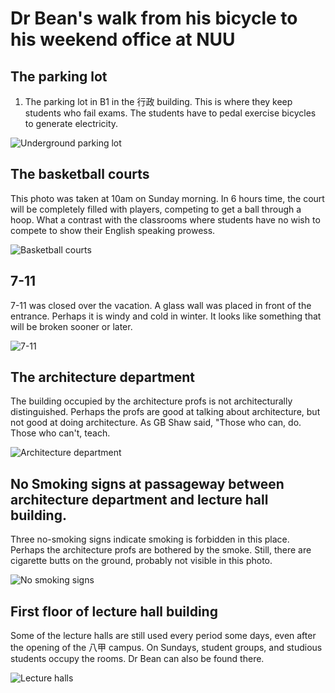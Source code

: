 # Dr Bean's walk from his bicycle to his weekend office at NUU

## The parking lot

1. The parking lot in B1 in the 行政 building. This is where they keep students who fail exams. The students have to pedal exercise bicycles to generate electricity.

![Underground parking lot](/home/drbean/圖片/041.JPG)

## The basketball courts

This photo was taken at 10am on Sunday morning. In 6 hours time, the court will be completely filled with players, competing to get a ball through a hoop. What a contrast with the classrooms where students have no wish to compete to show their English speaking prowess.

![Basketball courts](/home/drbean/圖片/042.JPG)

## 7-11

7-11 was closed over the vacation. A glass wall was placed in front of the entrance. Perhaps it is windy and cold in winter. It looks like something that will be broken sooner or later.

![7-11](/home/drbean/圖片/043.JPG)

## The architecture department

The building occupied by the architecture profs is not architecturally distinguished. Perhaps the profs are good at talking about architecture, but not good at doing architecture. As GB Shaw said, "Those who can, do. Those who can't, teach.

![Architecture department](/home/drbean/圖片/044.JPG)

## No Smoking signs at passageway between architecture department and lecture hall building.

Three no-smoking signs indicate smoking is forbidden in this place. Perhaps the architecture profs are bothered by the smoke. Still, there are cigarette butts on the ground, probably not visible in this photo.

![No smoking signs](/home/drbean/圖片/045.JPG)

## First floor of lecture hall building

Some of the lecture halls are still used every period some days, even after the opening of the 八甲 campus. On Sundays, student groups, and studious students occupy the rooms. Dr Bean can also be found there.

![Lecture halls](/home/drbean/圖片/046.JPG)
